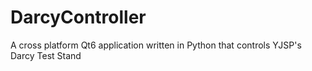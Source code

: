 # DarcyController
A cross platform Qt6 application written in Python that controls YJSP's Darcy Test Stand
